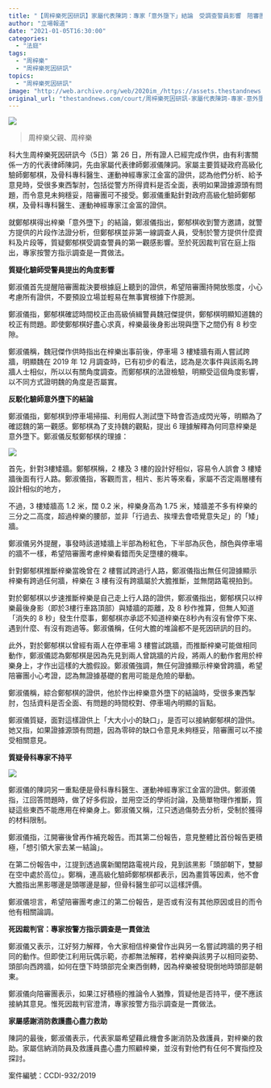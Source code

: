 ```yaml
---
title: "【周梓樂死因研訊】家屬代表陳詞：專家「意外墮下」結論　受調查警員影響　陪審團可不接納專家意見"
author: "立場報道"
date: "2021-01-05T16:30:00"
categories:
  - "法庭"
tags:
  - "周梓樂"
  - "周梓樂死因研訊"
topics:
  - "周梓樂死因研訊"
image: "http://web.archive.org/web/2020im_/https://assets.thestandnews.com/media/photos/125451121_10164996227405019_2235339603608728847_o_ERMQt_JjHVjS7.png"
original_url: "thestandnews.com/court/周梓樂死因研訊-家屬代表陳詞-專家-意外墮下-結論-受調查警員影響-陪審團可不接納專家意見"
---
```

![](http://web.archive.org/web/2020im_/https://assets.thestandnews.com/media/photos/125451121_10164996227405019_2235339603608728847_o_ERMQt_JjHVjS7.png)
> 周梓樂父親、周梓樂

科大生周梓樂死因研訊今（5日）第 26 日，所有證人已經完成作供，由有利害關係一方的代表律師陳詞，先由家屬代表律師鄭淑儀陳詞。家屬主要質疑政府高級化驗師鄭郁棋，及骨科專科醫生、運動神經專家江金富的證供，認為他們分析、給予意見時，受很多東西掣肘，包括從警方所得資料是否全面，表明如果證據源頭有問題，而令意見未夠穩妥，陪審團可不接受。鄭淑儀重點針對政府高級化驗師鄭郁棋，及骨科專科醫生、運動神經專家江金富的證供。

就鄭郁棋得出梓樂「意外墮下」的結論，鄭淑儀指出，鄭郁棋收到警方邀請，就警方提供的片段作法證分析，但鄭郁棋並非第一線調查人員，受制於警方提供什麼資料及片段等，質疑鄭郁棋受調查警員的第一觀感影響。至於死因裁判官在庭上指出，專家按警方指示調查是一貫做法。

**質疑化驗師受警員提出的角度影響**

鄭淑儀首先提醒陪審團裁決要根據庭上聽到的證供，希望陪審團持開放態度，小心考慮所有證供，不要預設立場並輕易在無事實根據下作臆測。

鄭淑儀指，鄭郁棋確認時間校正由高級偵緝警員魏冠傑提供，鄭郁棋明顯知道魏的校正有問題。即使鄭郁棋好盡心求真，梓樂最後身影出現與墮下之間仍有 8 秒空隙。

鄭淑儀稱，魏冠傑作供時指出在梓樂出事前後，停車場 3 樓矮牆有兩人嘗試跨牆，明顯魏在 2019 年 12 月調查時，已有初步的看法，認為是次事件與該兩名跨牆人士相似，所以以有關角度調查。而鄭郁棋的法證檢驗，明顯受這個角度影響，以不同方式證明魏的角度是否屬實。

**反駁化驗師意外墮下的結論**

鄭淑儀指，鄭郁棋到停車場掃描、利用假人測試墮下時會否造成閃光等，明顯為了確認魏的第一觀感。鄭郁棋為了支持魏的觀點，提出 6 理據解釋為何同意梓樂是意外墮下。鄭淑儀反駁鄭郁棋的理據：

![](http://web.archive.org/web/2020im_/https://assets.thestandnews.com/media/photos/20201SDADFV228-15_iCIJy_62C9Rwc.png)

首先，針對3樓矮牆。鄭郁棋稱，2 樓及 3 樓的設計好相似，容易令人誤會 3 樓矮牆後面有行人路。鄭淑儀指，客觀而言，相片、影片等來看，家屬不否定兩層樓有設計相似的地方，

不過，3 樓矮牆高 1.2 米，闊 0.2 米，梓樂身高為 1.75 米，矮牆差不多有梓樂的三分之二高度，超過梓樂的腰部，並非「行過去、挨埋去會唔覺意失足」的「矮」牆。

鄭淑儀另外提醒，事發時該道矮牆上半部為粉紅色，下半部為灰色，顏色與停車場的牆不一樣，希望陪審團考慮梓樂看錯而失足墮樓的機率。

針對鄭郁棋推斷梓樂當晚曾在 2 樓嘗試跨過行人路，鄭淑儀指出無仼何證據顯示梓樂有跨過仼何牆，梓樂在 3 樓有沒有跨牆屬於大膽推斷，並無閉路電視拍到。

對於鄭郁棋以步速推斷梓樂是自己走上行人路的證供，鄭淑儀指出，鄭郁棋只以梓樂最後身影（即於3樓行車路頂部）與矮牆的距離，及 8 秒作推算，但無人知道「消失的 8 秒」發生什麼事，鄭郁棋亦承認不知道梓樂在8秒內有沒有曾停下來、遇到什麼、有沒有跑過等。鄭淑儀稱，仼何大膽的堆論都不是死因研訊的目的。

此外，對於鄭郁棋以曾經有兩人在停車場 3 樓嘗試跳牆，而推斷梓樂可能做相同動作，鄭淑儀認為鄭郁棋是因為先見到兩人曾跳牆的片段，將兩人的動作套用於梓樂身上，才作出這樣的大膽假設。鄭淑儀強調，無仼何證據顯示梓樂曾跨牆，希望陪審團小心考證，認為無證據基礎的套用可能是危險的舉動。

鄭淑儀稱，綜合鄭郁棋的證供，他於作出梓樂意外墮下的結論時，受很多東西掣肘，包括資料是否全面、有問題的時間校對、停車場內明顯的盲點。

鄭淑儀質疑，面對這樣證供上「大大小小的缺口」，是否可以接納鄭郁棋的證供。她又指，如果證據源頭有問題，因為零碎的缺口令意見未夠穩妥，陪審團可以不接受相關意見。

**質疑骨科專家不持平**

![](http://web.archive.org/web/2020im_/https://assets.thestandnews.com/media/photos/20201231-2320copy_ZnMAC_0oUtcod.png)

鄭淑儀的陳詞另一重點便是骨科專科醫生、運動神經專家江金富的證供。鄭淑儀指，江回答問題時，做了好多假設，並用空泛的學術討論，及簡單物理作推斷，質疑這些東西不能應用在梓樂身上。鄭淑儀又稱，江只透過傷勢去分析，受制於獲得的材料限制。

鄭淑儀指，江開審後曾再作補充報告。而其第二份報告，意見整體比首份報告更積極，「想引領大家去某一結論」。

在第二份報告中，江提到透過廣新閣閉路電視片段，見到該黑影「頭部朝下，雙腳在空中處於高位」。鄭稱，連高級化驗師鄭郁棋都表示，因為畫質等因素，他不會大膽指出黑影哪邊是頭哪邊是腳，但骨科醫生卻可以這樣評價。

鄭淑儀坦言，希望陪審團考慮江的第二份報告，是否或有沒有其他原因或目的而令他有相關論調。

**死因裁判官：專家按警方指示調查是一貫做法**

鄭淑儀又表示，江好努力解釋，令大家相信梓樂曾作出與另一名嘗試跨牆的男子相同的動作。但即使江利用玩偶示範，亦都無法解釋，若梓樂與該男子以相同姿勢、頭部向西跨牆，如何在墮下時頭部完全東西倒轉，因為梓樂被發現倒地時頭部是朝東。

鄭淑儀向陪審團表示，如果江好積極的推論令人猶豫，質疑他是否持平，便不應該接納其意見。惟死因裁判官澄清，專家按警方指示調查是一貫做法。

**家屬感謝消防救護盡心盡力救助**

陳詞的最後，鄭淑儀表示，代表家屬希望藉此機會多謝消防及救護員，對梓樂的救助。家屬信納消防員及救護員盡心盡力照顧梓樂，並沒有對他們有仼何不實指控及探討。

案件編號：CCDI-932/2019